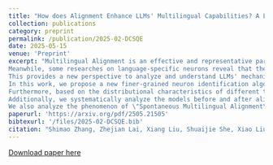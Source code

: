 ```yaml
---
title: "How does Alignment Enhance LLMs' Multilingual Capabilities? A Language Neurons Perspective"
collection: publications
category: preprint
permalink: /publication/2025-02-DCSQE
date: 2025-05-15
venue: 'Preprint'
excerpt: "Multilingual Alignment is an effective and representative paradigm to enhance LLMs' multilingual capabilities, which transfers the capabilities from the high-resource languages to the low-resource languages. 
Meanwhile, some researches on language-specific neurons reveal that there are language-specific neurons that are selectively activated in LLMs when processing different languages. 
This provides a new perspective to analyze and understand LLMs' mechanisms more specifically in multilingual scenarios. 
In this work, we propose a new finer-grained neuron identification algorithm, which detects language neurons (including language-specific neurons and language-related neurons) and language-agnostic neurons.
Furthermore, based on the distributional characteristics of different types of neurons, we divide the LLMs' internal process for multilingual inference into four parts: (1) multilingual understanding, (2) shared semantic space reasoning, (3) multilingual output space transformation, and (4) vocabulary space outputting. 
Additionally, we systematically analyze the models before and after alignment with a focus on different types of neurons. 
We also analyze the phenomenon of \"Spontaneous Multilingual Alignment\". Overall, our work conducts a comprehensive investigation based on different types of neurons, providing empirical results and valuable insights for better understanding multilingual alignment and multilingual capabilities of LLMs."
paperurl: 'https://arxiv.org/pdf/2505.21505'
bibtexurl: '/files/2025-02-DCSQE.bib'
citation: "Shimao Zhang, Zhejian Lai, Xiang Liu, Shuaijie She, Xiao Liu, Yeyun Gong, Shujian Huang and Jiajun Chen. 2025. How does Alignment Enhance LLMs' Multilingual Capabilities? A Language Neurons Perspective. <i>arXiv preprint arXiv:2502.21505</i>."
---
```

[Download paper here](https://arxiv.org/pdf/2505.21505)